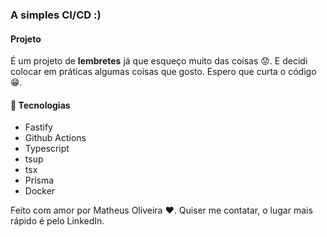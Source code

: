 ### A simples CI/CD :)

#### Projeto

É um projeto de **lembretes** já que esqueço muito das coisas :worried:. E decidi colocar em práticas algumas coisas que gosto. Espero que curta o código :grin:.

#### :wrench: Tecnologias
 + Fastify
 + Github Actions
 + Typescript
 + tsup
 + tsx
 + Prisma
 + Docker

Feito com amor por Matheus Oliveira :heart:. Quiser me contatar, o lugar mais rápido é pelo LinkedIn.



